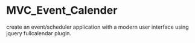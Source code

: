 # MVC_Event_Calender
create an event/scheduler application with a modern user interface using jquery fullcalendar plugin.
